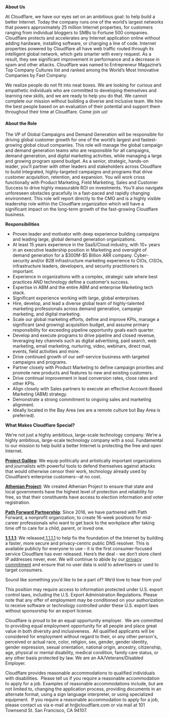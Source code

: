 <div class="content-intro">
	<div><strong>About Us</strong></div>
	<div>
		<p><span style="font-weight: 400;">At Cloudflare, we have our eyes set on an ambitious goal: to help build a better Internet. Today the company runs one of the world’s largest networks that powers approximately 25 million Internet properties, for customers ranging from individual bloggers to SMBs to Fortune 500 companies. Cloudflare protects and accelerates any Internet application online without adding hardware, installing software, or changing a line of code. Internet properties powered by Cloudflare all have web traffic routed through its intelligent global network, which gets smarter with every request. As a result, they see significant improvement in performance and a decrease in spam and other attacks. Cloudflare was named to Entrepreneur Magazine’s Top Company Cultures list and ranked among the World’s Most Innovative Companies by Fast Company.</span><span style="font-weight: 400;">&nbsp;</span></p>
		<p><span style="font-weight: 400;">We realize people do not fit into neat boxes. We are looking for curious and empathetic individuals who are committed to developing themselves and learning new skills, and we are ready to help you do that. We cannot complete our mission without building a diverse and inclusive team. We hire the best people based on an evaluation of their potential and support them throughout their time at Cloudflare. Come join us!&nbsp;</span></p>
	</div>
</div>
<h4><strong>About the Role</strong></h4>
<p><span style="font-weight: 400;">The VP of Global Campaigns and Demand Generation will be responsible for driving global customer growth for one of the world’s largest and fastest-growing global cloud companies. This role will manage the global campaign and demand generation teams who are responsible for all campaigns, demand generation, and digital marketing activities, while managing a large and growing program spend budget. As a senior, strategic, hands-on leader, you’ll partner with other leaders and stakeholders across Cloudflare to build integrated, highly-targeted campaigns and programs that drive customer acquisition, retention, and expansion. You will work cross functionally with Product Marketing, Field Marketing, Sales and Customer Success to drive highly measurable ROI on investments. You’ll also navigate unforeseen obstacles gracefully in a fast-paced and rapidly changing environment. This role will report directly to the CMO and is a highly visible leadership role within the Cloudflare organization which will have a significant impact on the long-term growth of the fast-growing Cloudflare business.</span></p>
<p><strong>Responsibilities</strong></p>
<ul>
	<li style="font-weight: 400;"><span style="font-weight: 400;">Proven leader and motivator with deep experience building campaigns and leading large, global demand generation organizations.</span></li>
	<li style="font-weight: 400;"><span style="font-weight: 400;">At least 15 years experience in the SaaS/Cloud industry, with 10+ years in an executive leadership position in Marketing and oversight of demand generation for a $300M-$5 Billion ARR company. Cyber-security and/or B2B infrastructure marketing experience to CIOs, CISOs, infrastructure leaders, developers, and security practitioners is important.</span></li>
	<li style="font-weight: 400;"><span style="font-weight: 400;">Experience in organizations with a complex, strategic sale where best practices AND technology define a customer’s success.</span></li>
	<li style="font-weight: 400;"><span style="font-weight: 400;">Expertise in ABM and the entire ABM and enterprise Marketing tech stack.</span></li>
	<li style="font-weight: 400;"><span style="font-weight: 400;">Significant experience working with large, global enterprises.</span></li>
	<li style="font-weight: 400;"><span style="font-weight: 400;">Hire, develop, and lead a diverse global team of highly-talented marketing professionals across demand generation, campaign marketing, and digital marketing.</span></li>
	<li style="font-weight: 400;"><span style="font-weight: 400;">Scale our global marketing efforts, define and improve KPIs, manage a significant (and growing) acquisition budget, and assume primary responsibility for exceeding pipeline opportunity goals each quarter.</span></li>
	<li style="font-weight: 400;"><span style="font-weight: 400;">Develop and execute programs to drive pipeline and closed revenue, leveraging key channels such as digital advertising, paid search, web marketing, email marketing, nurturing, video, webinars, direct mail, events, field activities and more.</span></li>
	<li style="font-weight: 400;"><span style="font-weight: 400;">Drive continued growth of our self-service business with targeted campaigns and programs.</span></li>
	<li style="font-weight: 400;"><span style="font-weight: 400;">Partner closely with Product Marketing to define campaign priorities and promote new products and features to new and existing customers.</span></li>
	<li style="font-weight: 400;"><span style="font-weight: 400;">Drive continual improvement in lead conversion rates, close rates and other KPIs.</span></li>
	<li style="font-weight: 400;"><span style="font-weight: 400;">Align closely with Sales partners to execute an effective Account-Based Marketing (ABM) strategy.</span></li>
	<li style="font-weight: 400;"><span style="font-weight: 400;">Demonstrate a strong commitment to ongoing sales and marketing alignment.</span></li>
	<li style="font-weight: 400;"><span style="font-weight: 400;">Ideally located in the Bay Area (we are a remote culture but Bay Area is preferred).</span></li>
</ul>
<div class="content-conclusion">
	<p><strong>What Makes Cloudflare Special?</strong></p>
	<p><span style="font-weight: 400;">We’re not just a highly ambitious, large-scale technology company. We’re a highly ambitious, large-scale technology company with a soul. Fundamental to our mission to help build a better Internet is protecting the free and open Internet.</span></p>
	<p><a href="https://blog.cloudflare.com/protecting-free-expression-online/"><strong>Project Galileo</strong></a><span style="font-weight: 400;">: We equip politically and artistically important organizations and journalists with powerful tools to defend themselves against attacks that would otherwise censor their work, technology already used by Cloudflare’s enterprise customers--at no cost.</span></p>
	<p><strong><a href="https://www.cloudflare.com/athenian/">Athenian Project</a></strong><span style="font-weight: 400;">: We created Athenian Project to ensure that state and local governments have the highest level of protection and reliability for free, so that their constituents have access to election information and voter registration.</span></p>
	<p><a href="https://blog.cloudflare.com/tag/path-forward/"><strong>Path Forward Partnership</strong></a><span style="font-weight: 400;">: Since 2016, we have partnered with Path Forward, a nonprofit organization, to create 16-week positions for mid-career professionals who want to get back to the workplace after taking time off to care for a child, parent, or loved one.</span></p>
	<p><a href="https://1.1.1.1/"><strong>1.1.1.1</strong></a><span style="font-weight: 400;">: We released</span><a href="https://1.1.1.1/"> <span style="font-weight: 400;">1.1.1.1</span></a><span style="font-weight: 400;"> to help fix the foundation of the Internet by building a faster, more secure and privacy-centric public DNS resolver. This is available publicly for everyone to use - it is the first consumer-focused service Cloudflare has ever released. Here’s the deal - we don’t store client IP addresses never, ever. We will continue to abide by our</span><a href="https://developers.cloudflare.com/1.1.1.1/privacy/public-dns-resolver"> privacy commitment</a><span style="font-weight: 400;"> and ensure that no user data is sold to advertisers or used to target consumers.</span></p>
	<p><span style="font-weight: 400;">Sound like something you’d like to be a part of? We’d love to hear from you!</span></p>
	<p><span style="font-weight: 400;">This position may require access to information protected under U.S. export control laws, including the U.S. Export Administration Regulations. Please note that any offer of employment may be conditioned on your authorization to receive software or technology controlled under these U.S. export laws without sponsorship for an export license.</span></p>
	<p><span style="font-weight: 400;">Cloudflare is proud to be an equal opportunity employer. &nbsp;We are committed to providing equal employment opportunity for all people and place great value in both diversity and inclusiveness. &nbsp;All qualified applicants will be considered for employment without regard to their, or any other person's, perceived or actual</span> <span style="font-weight: 400;">race, color, religion, sex, gender, gender identity, gender expression, sexual orientation, national origin, ancestry, citizenship, age, physical or mental disability, medical condition, family care status, or any other basis protected by law. </span><span style="font-weight: 400;">We are an AA/Veterans/Disabled Employer.</span></p>
	<p><span style="font-weight: 400;">Cloudflare provides reasonable accommodations to qualified individuals with disabilities. &nbsp;Please tell us if you require a reasonable accommodation to apply for a job. Examples of reasonable accommodations include, but are not limited to, changing the application process, providing documents in an alternate format, using a sign language interpreter, or using specialized equipment. &nbsp;If you require a reasonable accommodation to apply for a job, please contact us via e-mail at </span><span style="font-weight: 400;">hr@cloudflare.com</span><span style="font-weight: 400;"> or via mail at 101 Townsend St. San Francisco, CA 94107.</span></p>
</div>